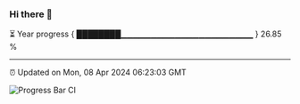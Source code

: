 ### Hi there 👋

⏳ Year progress { ████████▁▁▁▁▁▁▁▁▁▁▁▁▁▁▁▁▁▁▁▁▁▁ } 26.85 %

---

⏰ Updated on Mon, 08 Apr 2024 06:23:03 GMT

![Progress Bar CI](https://github.com/ZhaoGui/ZhaoGui/workflows/Progress%20Bar%20CI/badge.svg)
